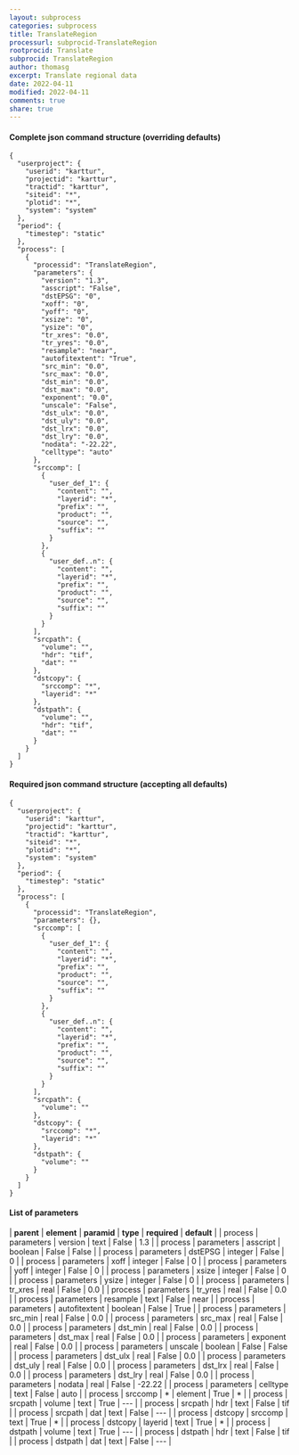 ```yaml
---
layout: subprocess
categories: subprocess
title: TranslateRegion
processurl: subprocid-TranslateRegion
rootprocid: Translate
subprocid: TranslateRegion
author: thomasg
excerpt: Translate regional data
date: 2022-04-11
modified: 2022-04-11
comments: true
share: true
---
```


#### Complete json command structure (overriding defaults)
```
{
  "userproject": {
    "userid": "karttur",
    "projectid": "karttur",
    "tractid": "karttur",
    "siteid": "*",
    "plotid": "*",
    "system": "system"
  },
  "period": {
    "timestep": "static"
  },
  "process": [
    {
      "processid": "TranslateRegion",
      "parameters": {
        "version": "1.3",
        "asscript": "False",
        "dstEPSG": "0",
        "xoff": "0",
        "yoff": "0",
        "xsize": "0",
        "ysize": "0",
        "tr_xres": "0.0",
        "tr_yres": "0.0",
        "resample": "near",
        "autofitextent": "True",
        "src_min": "0.0",
        "src_max": "0.0",
        "dst_min": "0.0",
        "dst_max": "0.0",
        "exponent": "0.0",
        "unscale": "False",
        "dst_ulx": "0.0",
        "dst_uly": "0.0",
        "dst_lrx": "0.0",
        "dst_lry": "0.0",
        "nodata": "-22.22",
        "celltype": "auto"
      },
      "srccomp": [
        {
          "user_def_1": {
            "content": "",
            "layerid": "*",
            "prefix": "",
            "product": "",
            "source": "",
            "suffix": ""
          }
        },
        {
          "user_def..n": {
            "content": "",
            "layerid": "*",
            "prefix": "",
            "product": "",
            "source": "",
            "suffix": ""
          }
        }
      ],
      "srcpath": {
        "volume": "",
        "hdr": "tif",
        "dat": ""
      },
      "dstcopy": {
        "srccomp": "*",
        "layerid": "*"
      },
      "dstpath": {
        "volume": "",
        "hdr": "tif",
        "dat": ""
      }
    }
  ]
}
```
#### Required json command structure (accepting all defaults)
```
{
  "userproject": {
    "userid": "karttur",
    "projectid": "karttur",
    "tractid": "karttur",
    "siteid": "*",
    "plotid": "*",
    "system": "system"
  },
  "period": {
    "timestep": "static"
  },
  "process": [
    {
      "processid": "TranslateRegion",
      "parameters": {},
      "srccomp": [
        {
          "user_def_1": {
            "content": "",
            "layerid": "*",
            "prefix": "",
            "product": "",
            "source": "",
            "suffix": ""
          }
        },
        {
          "user_def..n": {
            "content": "",
            "layerid": "*",
            "prefix": "",
            "product": "",
            "source": "",
            "suffix": ""
          }
        }
      ],
      "srcpath": {
        "volume": ""
      },
      "dstcopy": {
        "srccomp": "*",
        "layerid": "*"
      },
      "dstpath": {
        "volume": ""
      }
    }
  ]
}
```
#### List of parameters

| **parent** | **element** | **paramid** | **type** | **required** | **default** |
| process | parameters | version | text | False | 1.3 |
| process | parameters | asscript | boolean | False | False |
| process | parameters | dstEPSG | integer | False | 0 |
| process | parameters | xoff | integer | False | 0 |
| process | parameters | yoff | integer | False | 0 |
| process | parameters | xsize | integer | False | 0 |
| process | parameters | ysize | integer | False | 0 |
| process | parameters | tr_xres | real | False | 0.0 |
| process | parameters | tr_yres | real | False | 0.0 |
| process | parameters | resample | text | False | near |
| process | parameters | autofitextent | boolean | False | True |
| process | parameters | src_min | real | False | 0.0 |
| process | parameters | src_max | real | False | 0.0 |
| process | parameters | dst_min | real | False | 0.0 |
| process | parameters | dst_max | real | False | 0.0 |
| process | parameters | exponent | real | False | 0.0 |
| process | parameters | unscale | boolean | False | False |
| process | parameters | dst_ulx | real | False | 0.0 |
| process | parameters | dst_uly | real | False | 0.0 |
| process | parameters | dst_lrx | real | False | 0.0 |
| process | parameters | dst_lry | real | False | 0.0 |
| process | parameters | nodata | real | False | -22.22 |
| process | parameters | celltype | text | False | auto |
| process | srccomp | * | element | True | * |
| process | srcpath | volume | text | True | --- |
| process | srcpath | hdr | text | False | tif |
| process | srcpath | dat | text | False | --- |
| process | dstcopy | srccomp | text | True | * |
| process | dstcopy | layerid | text | True | * |
| process | dstpath | volume | text | True | --- |
| process | dstpath | hdr | text | False | tif |
| process | dstpath | dat | text | False | --- |
